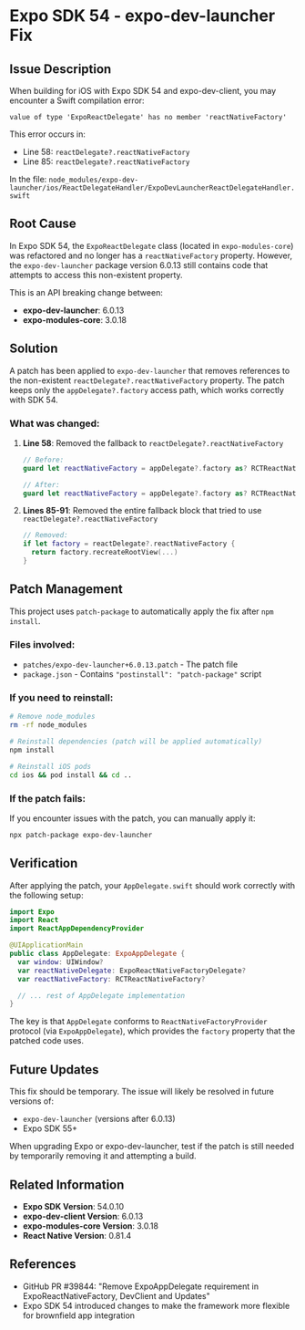 # Expo SDK 54 - expo-dev-launcher Fix

## Issue Description

When building for iOS with Expo SDK 54 and expo-dev-client, you may encounter a Swift compilation error:

```
value of type 'ExpoReactDelegate' has no member 'reactNativeFactory'
```

This error occurs in:
- Line 58: `reactDelegate?.reactNativeFactory`
- Line 85: `reactDelegate?.reactNativeFactory`

In the file: `node_modules/expo-dev-launcher/ios/ReactDelegateHandler/ExpoDevLauncherReactDelegateHandler.swift`

## Root Cause

In Expo SDK 54, the `ExpoReactDelegate` class (located in `expo-modules-core`) was refactored and no longer has a `reactNativeFactory` property. However, the `expo-dev-launcher` package version 6.0.13 still contains code that attempts to access this non-existent property.

This is an API breaking change between:
- **expo-dev-launcher**: 6.0.13
- **expo-modules-core**: 3.0.18

## Solution

A patch has been applied to `expo-dev-launcher` that removes references to the non-existent `reactDelegate?.reactNativeFactory` property. The patch keeps only the `appDelegate?.factory` access path, which works correctly with SDK 54.

### What was changed:

1. **Line 58**: Removed the fallback to `reactDelegate?.reactNativeFactory`
   ```swift
   // Before:
   guard let reactNativeFactory = appDelegate?.factory as? RCTReactNativeFactory ?? reactDelegate?.reactNativeFactory as? RCTReactNativeFactory else {

   // After:
   guard let reactNativeFactory = appDelegate?.factory as? RCTReactNativeFactory else {
   ```

2. **Lines 85-91**: Removed the entire fallback block that tried to use `reactDelegate?.reactNativeFactory`
   ```swift
   // Removed:
   if let factory = reactDelegate?.reactNativeFactory {
     return factory.recreateRootView(...)
   }
   ```

## Patch Management

This project uses `patch-package` to automatically apply the fix after `npm install`.

### Files involved:
- `patches/expo-dev-launcher+6.0.13.patch` - The patch file
- `package.json` - Contains `"postinstall": "patch-package"` script

### If you need to reinstall:

```bash
# Remove node_modules
rm -rf node_modules

# Reinstall dependencies (patch will be applied automatically)
npm install

# Reinstall iOS pods
cd ios && pod install && cd ..
```

### If the patch fails:

If you encounter issues with the patch, you can manually apply it:

```bash
npx patch-package expo-dev-launcher
```

## Verification

After applying the patch, your `AppDelegate.swift` should work correctly with the following setup:

```swift
import Expo
import React
import ReactAppDependencyProvider

@UIApplicationMain
public class AppDelegate: ExpoAppDelegate {
  var window: UIWindow?
  var reactNativeDelegate: ExpoReactNativeFactoryDelegate?
  var reactNativeFactory: RCTReactNativeFactory?

  // ... rest of AppDelegate implementation
}
```

The key is that `AppDelegate` conforms to `ReactNativeFactoryProvider` protocol (via `ExpoAppDelegate`), which provides the `factory` property that the patched code uses.

## Future Updates

This fix should be temporary. The issue will likely be resolved in future versions of:
- `expo-dev-launcher` (versions after 6.0.13)
- Expo SDK 55+

When upgrading Expo or expo-dev-launcher, test if the patch is still needed by temporarily removing it and attempting a build.

## Related Information

- **Expo SDK Version**: 54.0.10
- **expo-dev-client Version**: 6.0.13
- **expo-modules-core Version**: 3.0.18
- **React Native Version**: 0.81.4

## References

- GitHub PR #39844: "Remove ExpoAppDelegate requirement in ExpoReactNativeFactory, DevClient and Updates"
- Expo SDK 54 introduced changes to make the framework more flexible for brownfield app integration
